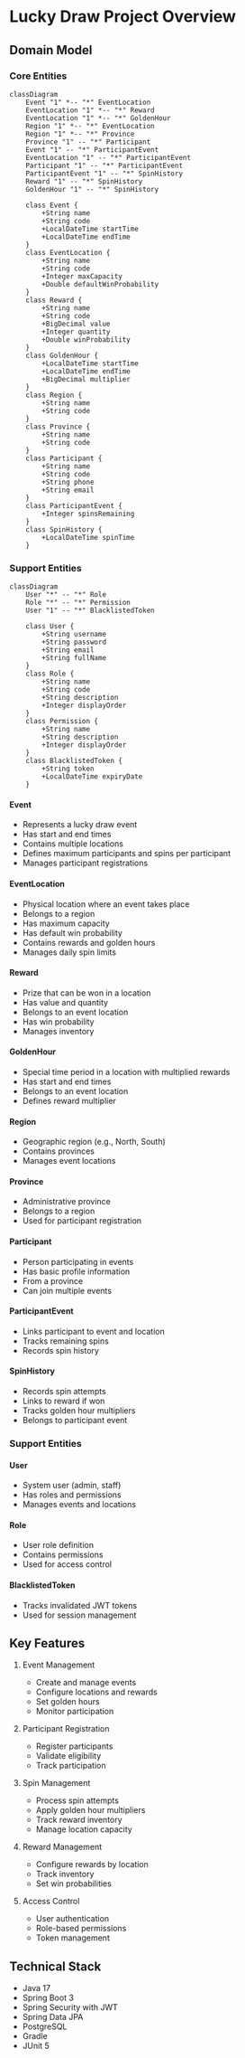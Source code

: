 # Lucky Draw Project Overview

## Domain Model

### Core Entities

```mermaid
classDiagram
    Event "1" *-- "*" EventLocation
    EventLocation "1" *-- "*" Reward
    EventLocation "1" *-- "*" GoldenHour
    Region "1" *-- "*" EventLocation
    Region "1" *-- "*" Province
    Province "1" -- "*" Participant
    Event "1" -- "*" ParticipantEvent
    EventLocation "1" -- "*" ParticipantEvent
    Participant "1" -- "*" ParticipantEvent
    ParticipantEvent "1" -- "*" SpinHistory
    Reward "1" -- "*" SpinHistory
    GoldenHour "1" -- "*" SpinHistory

    class Event {
        +String name
        +String code
        +LocalDateTime startTime
        +LocalDateTime endTime
    }
    class EventLocation {
        +String name
        +String code
        +Integer maxCapacity
        +Double defaultWinProbability
    }
    class Reward {
        +String name
        +String code
        +BigDecimal value
        +Integer quantity
        +Double winProbability
    }
    class GoldenHour {
        +LocalDateTime startTime
        +LocalDateTime endTime
        +BigDecimal multiplier
    }
    class Region {
        +String name
        +String code
    }
    class Province {
        +String name
        +String code
    }
    class Participant {
        +String name
        +String code
        +String phone
        +String email
    }
    class ParticipantEvent {
        +Integer spinsRemaining
    }
    class SpinHistory {
        +LocalDateTime spinTime
    }
```

### Support Entities

```mermaid
classDiagram
    User "*" -- "*" Role
    Role "*" -- "*" Permission
    User "1" -- "*" BlacklistedToken

    class User {
        +String username
        +String password
        +String email
        +String fullName
    }
    class Role {
        +String name
        +String code
        +String description
        +Integer displayOrder
    }
    class Permission {
        +String name
        +String description
        +Integer displayOrder
    }
    class BlacklistedToken {
        +String token
        +LocalDateTime expiryDate
    }
```

#### Event
- Represents a lucky draw event
- Has start and end times
- Contains multiple locations
- Defines maximum participants and spins per participant
- Manages participant registrations

#### EventLocation
- Physical location where an event takes place
- Belongs to a region
- Has maximum capacity
- Has default win probability
- Contains rewards and golden hours
- Manages daily spin limits

#### Reward
- Prize that can be won in a location
- Has value and quantity
- Belongs to an event location
- Has win probability
- Manages inventory

#### GoldenHour
- Special time period in a location with multiplied rewards
- Has start and end times
- Belongs to an event location
- Defines reward multiplier

#### Region
- Geographic region (e.g., North, South)
- Contains provinces
- Manages event locations

#### Province
- Administrative province
- Belongs to a region
- Used for participant registration

#### Participant
- Person participating in events
- Has basic profile information
- From a province
- Can join multiple events

#### ParticipantEvent
- Links participant to event and location
- Tracks remaining spins
- Records spin history

#### SpinHistory
- Records spin attempts
- Links to reward if won
- Tracks golden hour multipliers
- Belongs to participant event

### Support Entities

#### User
- System user (admin, staff)
- Has roles and permissions
- Manages events and locations

#### Role
- User role definition
- Contains permissions
- Used for access control

#### BlacklistedToken
- Tracks invalidated JWT tokens
- Used for session management

## Key Features

1. Event Management
   - Create and manage events
   - Configure locations and rewards
   - Set golden hours
   - Monitor participation

2. Participant Registration
   - Register participants
   - Validate eligibility
   - Track participation

3. Spin Management
   - Process spin attempts
   - Apply golden hour multipliers
   - Track reward inventory
   - Manage location capacity

4. Reward Management
   - Configure rewards by location
   - Track inventory
   - Set win probabilities

5. Access Control
   - User authentication
   - Role-based permissions
   - Token management

## Technical Stack

- Java 17
- Spring Boot 3
- Spring Security with JWT
- Spring Data JPA
- PostgreSQL
- Gradle
- JUnit 5